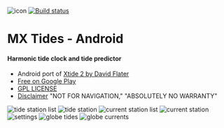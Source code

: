 ![icon](station/icon.png)
[![Build status](https://build.appcenter.ms/v0.1/apps/ffe99a34-b214-4c49-8483-9f0223ccc058/branches/master/badge)](https://appcenter.ms)

# MX Tides - Android
#### Harmonic tide clock and tide predictor

* Android port of [Xtide 2 by David Flater](http://www.flaterco.com/xtide/)
* [Free on Google Play](https://play.google.com/store/apps/details?id=com.mxmariner.tides)
* [GPL LICENSE](gpl-3.0.md)
* [Disclaimer](http://www.flaterco.com/xtide/disclaimer.html) "NOT FOR NAVIGATION," "ABSOLUTELY NO WARRANTY"

![tide station list](icon_src/tides_nearby.png)
![tide station](icon_src/tide_station.png)
![current station list](icon_src/currents_nearby.png)
![current station](icon_src/current_station.png)
![settings](icon_src/settings.png)
![globe tides](icon_src/globe_tides.png)
![globe currents](icon_src/globe_currents.png)

